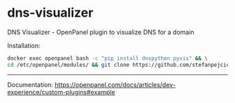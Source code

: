# dns-visualizer
DNS Visualizer - OpenPanel plugin to visualize DNS for a domain


Installation:
```bash
docker exec openpanel bash -c "pip install dnspython pyvis" && \
cd /etc/openpanel/modules/ && git clone https://github.com/stefanpejcic/dns-visualizer
```

---

Documentation: https://openpanel.com/docs/articles/dev-experience/custom-plugins#example
